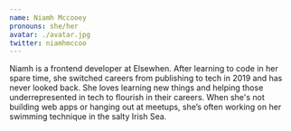```yaml
---
name: Niamh Mccooey
pronouns: she/her
avatar: ./avatar.jpg
twitter: niamhmccoo
---
```


Niamh is a frontend developer at Elsewhen. After learning to code in her spare time, she switched careers from publishing to tech in 2019 and has never looked back. She loves learning new things and helping those underrepresented in tech to flourish in their careers. When she's not building web apps or hanging out at meetups, she’s often working on her swimming technique in the salty Irish Sea.
